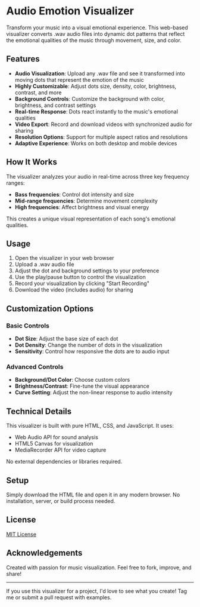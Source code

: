 # Audio Emotion Visualizer

Transform your music into a visual emotional experience. This web-based visualizer converts .wav audio files into dynamic dot patterns that reflect the emotional qualities of the music through movement, size, and color.


## Features

- **Audio Visualization**: Upload any .wav file and see it transformed into moving dots that represent the emotion of the music
- **Highly Customizable**: Adjust dots size, density, color, brightness, contrast, and more
- **Background Controls**: Customize the background with color, brightness, and contrast settings
- **Real-time Response**: Dots react instantly to the music's emotional qualities
- **Video Export**: Record and download videos with synchronized audio for sharing
- **Resolution Options**: Support for multiple aspect ratios and resolutions
- **Adaptive Experience**: Works on both desktop and mobile devices

## How It Works

The visualizer analyzes your audio in real-time across three key frequency ranges:
- **Bass frequencies**: Control dot intensity and size
- **Mid-range frequencies**: Determine movement complexity
- **High frequencies**: Affect brightness and visual energy

This creates a unique visual representation of each song's emotional qualities.

## Usage

1. Open the visualizer in your web browser
2. Upload a .wav audio file
3. Adjust the dot and background settings to your preference
4. Use the play/pause button to control the visualization
5. Record your visualization by clicking "Start Recording"
6. Download the video (includes audio) for sharing

## Customization Options

### Basic Controls
- **Dot Size**: Adjust the base size of each dot
- **Dot Density**: Change the number of dots in the visualization
- **Sensitivity**: Control how responsive the dots are to audio input

### Advanced Controls
- **Background/Dot Color**: Choose custom colors
- **Brightness/Contrast**: Fine-tune the visual appearance
- **Curve Setting**: Adjust the non-linear response to audio intensity

## Technical Details

This visualizer is built with pure HTML, CSS, and JavaScript. It uses:
- Web Audio API for sound analysis
- HTML5 Canvas for visualization
- MediaRecorder API for video capture

No external dependencies or libraries required.

## Setup

Simply download the HTML file and open it in any modern browser. No installation, server, or build process needed.

## License

[MIT License](LICENSE)

## Acknowledgements

Created with passion for music visualization. Feel free to fork, improve, and share!

---

If you use this visualizer for a project, I'd love to see what you create! Tag me or submit a pull request with examples.
